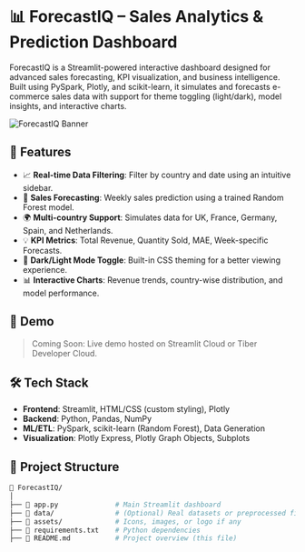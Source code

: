 # 📊 ForecastIQ – Sales Analytics & Prediction Dashboard

ForecastIQ is a Streamlit-powered interactive dashboard designed for advanced sales forecasting, KPI visualization, and business intelligence. Built using PySpark, Plotly, and scikit-learn, it simulates and forecasts e-commerce sales data with support for theme toggling (light/dark), model insights, and interactive charts.

![ForecastIQ Banner](https://your-image-or-gif-link-if-any)

## 🚀 Features

- 📈 **Real-time Data Filtering**: Filter by country and date using an intuitive sidebar.
- 🎯 **Sales Forecasting**: Weekly sales prediction using a trained Random Forest model.
- 🌍 **Multi-country Support**: Simulates data for UK, France, Germany, Spain, and Netherlands.
- 💡 **KPI Metrics**: Total Revenue, Quantity Sold, MAE, Week-specific Forecasts.
- 🌙 **Dark/Light Mode Toggle**: Built-in CSS theming for a better viewing experience.
- 📊 **Interactive Charts**: Revenue trends, country-wise distribution, and model performance.

## 📌 Demo

> Coming Soon: Live demo hosted on Streamlit Cloud or Tiber Developer Cloud.

## 🛠️ Tech Stack

- **Frontend**: Streamlit, HTML/CSS (custom styling), Plotly
- **Backend**: Python, Pandas, NumPy
- **ML/ETL**: PySpark, scikit-learn (Random Forest), Data Generation
- **Visualization**: Plotly Express, Plotly Graph Objects, Subplots

## 📂 Project Structure

```bash
📁 ForecastIQ/
│
├── 📄 app.py              # Main Streamlit dashboard
├── 📁 data/               # (Optional) Real datasets or preprocessed files
├── 📁 assets/             # Icons, images, or logo if any
├── 📄 requirements.txt    # Python dependencies
├── 📄 README.md           # Project overview (this file)
